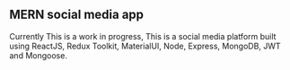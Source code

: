 ## MERN social media app
Currently This is a work in progress, This is a social media platform built using ReactJS, Redux Toolkit, MaterialUI, Node, Express, MongoDB, JWT and Mongoose.
